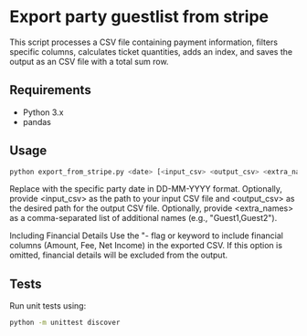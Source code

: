 # Export party guestlist from stripe

This script processes a CSV file containing payment information, filters specific columns, calculates ticket quantities, adds an index, and saves the output as an CSV file with a total sum row.

## Requirements

- Python 3.x
- pandas

## Usage

```bash
python export_from_stripe.py <date> [<input_csv> <output_csv> <extra_names>] [-r | report]
```

Replace <date> with the specific party date in DD-MM-YYYY format.
Optionally, provide <input_csv> as the path to your input CSV file and <output_csv> as the desired path for the output CSV file.
Optionally, provide <extra_names> as a comma-separated list of additional names (e.g., "Guest1,Guest2").

Including Financial Details
Use the "- flag or <report> keyword to include financial columns (Amount, Fee, Net Income) in the exported CSV. If this option is omitted, financial details will be excluded from the output.

## Tests

Run unit tests using:
```bash
python -m unittest discover
```
